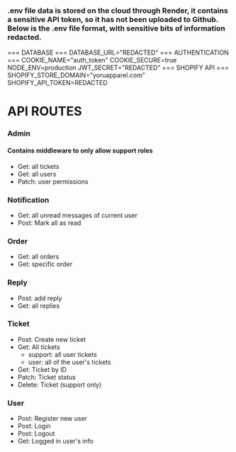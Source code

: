 ### .env file data is stored on the cloud through Render, it contains a sensitive API token, so it has not been uploaded to Github. Below is the .env file format, with sensitive bits of information redacted. 
=== DATABASE ===
DATABASE_URL="REDACTED"
=== AUTHENTICATION ===
COOKIE_NAME="auth_token"
COOKIE_SECURE=true
NODE_ENV=production
JWT_SECRET="REDACTED"
=== SHOPIFY API ===
SHOPIFY_STORE_DOMAIN="yoruapparel.com"
SHOPIFY_API_TOKEN=REDACTED

# API ROUTES
### Admin
#### Contains middleware to only allow support roles
- Get: all tickets
- Get: all users
- Patch: user permissions

### Notification
- Get: all unread messages of current user
- Post: Mark all as read

### Order
- Get: all orders
- Get: specific order

### Reply
- Post: add reply
- Get: all replies

### Ticket
- Post: Create new ticket
- Get: All tickets
    - support: all user tickets
    - user: all of the user's tickets
- Get: Ticket by ID
- Patch: Ticket status
- Delete: Ticket (support only)

### User
- Post: Register new user
- Post: Login
- Post: Logout
- Get: Logged in user's info
